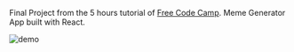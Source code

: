 Final Project from the 5 hours tutorial of [Free Code Camp](https://www.freecodecamp.org/). Meme Generator App built with React.

![demo](https://github.com/AhsanSoomro/meme-generator/blob/main/meme-generator-ss.png)
